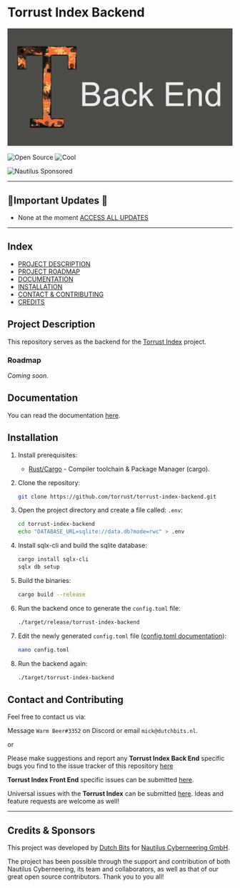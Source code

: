 # Torrust Index Backend

![README HEADER](./img/Torrust_Repo_BackEnd_Readme_Header-20220615.jpg)

![Open Source](https://badgen.net/badge/Open%20Source/100%25/DA2CE7)
![Cool](https://badgen.net/badge/Cool/100%25/FF7F50)

![Nautilus Sponsored](https://badgen.net/badge/Sponsor/Nautilus%20Cyberneering/red)

---

## 📢Important Updates 📢

- None at the moment [ACCESS ALL UPDATES](https://github.com/torrust/torrust-index-backend/wiki/Project-Updates)

---

## Index

- [PROJECT DESCRIPTION](#project-description)
- [PROJECT ROADMAP](#project_roadmap)
- [DOCUMENTATION](#documentation)
- [INSTALLATION](#installation)
- [CONTACT & CONTRIBUTING](#contact_and_contributing)
- [CREDITS](#credits)

## Project Description

This repository serves as the backend for the [Torrust Index](https://github.com/torrust/torrust-index) project.

### Roadmap

*Coming soon.*

## Documentation

You can read the documentation [here](https://torrust.com/torrust-index/install/#installing-the-backend).

## Installation

1. Install prerequisites:

    - [Rust/Cargo](https://www.rust-lang.org/) - Compiler toolchain & Package Manager (cargo).

2. Clone the repository:

    ```bash
    git clone https://github.com/torrust/torrust-index-backend.git
    ```

3. Open the project directory and create a file called: `.env`:

    ```bash
    cd torrust-index-backend
    echo "DATABASE_URL=sqlite://data.db?mode=rwc" > .env
    ```

4. Install sqlx-cli and build the sqlite database:

    ```bash
    cargo install sqlx-cli
    sqlx db setup
    ```

5. Build the binaries:

    ```bash
    cargo build --release
    ```

6. Run the backend once to generate the `config.toml` file:

    ```bash
    ./target/release/torrust-index-backend
    ```

7. Edit the newly generated `config.toml` file ([config.toml documentation](https://torrust.github.io/torrust-tracker/CONFIG.html)):

    ```bash
    nano config.toml
    ```

8. Run the backend again:

    ```bash
    ./target/torrust-index-backend
    ```

## Contact and Contributing

Feel free to contact us via:

Message `Warm Beer#3352` on Discord or email `mick@dutchbits.nl`.

or

Please make suggestions and report any **Torrust Index Back End** specific bugs you find to the issue tracker of this repository [here](https://github.com/torrust/torrust-index-backend/issues)

**Torrust Index Front End** specific issues can be submitted [here](https://github.com/torrust/torrust-index-frontend/issues).

Universal issues with the **Torrust Index** can be submitted [here](https://github.com/torrust/torrust-index/issues). Ideas and feature requests are welcome as well!

---

## Credits & Sponsors

This project was developed by [Dutch Bits](https://dutchbits.nl) for [Nautilus Cyberneering GmbH](https://nautilus-cyberneering.de/).

The project has been possible through the support and contribution of both Nautilus Cyberneering, its team and collaborators, as well as that of our great open source contributors. Thank you to you all!
